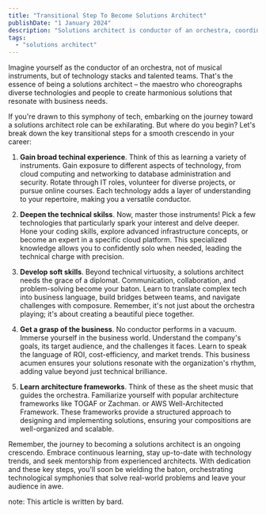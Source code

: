```yaml
---
title: "Transitional Step To Become Solutions Architect"
publishDate: "1 January 2024"
description: "Solutions architect is conductor of an orchestra, coordinating different instrument and teams to create cohesive solutions that meet the needs"
tags:
  - "solutions architect"
---
```

Imagine yourself as the conductor of an orchestra, not of musical instruments, but of technology stacks and talented teams. That's the essence of being a solutions architect – the maestro who choreographs diverse technologies and people to create harmonious solutions that resonate with business needs.

If you're drawn to this symphony of tech, embarking on the journey toward a solutions architect role can be exhilarating. But where do you begin? Let's break down the key transitional steps for a smooth crescendo in your career:

1. **Gain broad techinal experience**. Think of this as learning a variety of instruments. Gain exposure to different aspects of technology, from cloud computing and networking to database administration and security. Rotate through IT roles, volunteer for diverse projects, or pursue online courses. Each technology adds a layer of understanding to your repertoire, making you a versatile conductor.

2. **Deepen the technical skilss**. Now, master those instruments! Pick a few technologies that particularly spark your interest and delve deeper. Hone your coding skills, explore advanced infrastructure concepts, or become an expert in a specific cloud platform. This specialized knowledge allows you to confidently solo when needed, leading the technical charge with precision.

3. **Develop soft skills**. Beyond technical virtuosity, a solutions architect needs the grace of a diplomat. Communication, collaboration, and problem-solving become your baton. Learn to translate complex tech into business language, build bridges between teams, and navigate challenges with composure. Remember, it's not just about the orchestra playing; it's about creating a beautiful piece together.

4. **Get a grasp of the business**. No conductor performs in a vacuum. Immerse yourself in the business world. Understand the company's goals, its target audience, and the challenges it faces. Learn to speak the language of ROI, cost-efficiency, and market trends. This business acumen ensures your solutions resonate with the organization's rhythm, adding value beyond just technical brilliance.

5. **Learn architecture frameworks**. Think of these as the sheet music that guides the orchestra. Familiarize yourself with popular architecture frameworks like TOGAF or Zachman. or AWS Well-Architected Framework. These frameworks provide a structured approach to designing and implementing solutions, ensuring your compositions are well-organized and scalable.

Remember, the journey to becoming a solutions architect is an ongoing crescendo. Embrace continuous learning, stay up-to-date with technology trends, and seek mentorship from experienced architects. With dedication and these key steps, you'll soon be wielding the baton, orchestrating technological symphonies that solve real-world problems and leave your audience in awe.

note: This article is written by bard.
